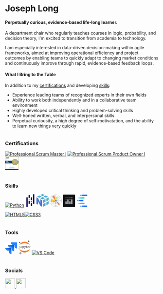 <h1>Joseph Long</h1>
<h4>Perpetually curious, evidence-based life-long learner.</h4>

<p>A department chair who regularly teaches courses in logic, probability, and decision theory, I'm excited to transition from academia to technology.</p>
<p>I am especially interested in data-driven decision-making within agile frameworks, aimed at improving operational efficiency and project outcomes by enabling teams to quickly adapt to changing market conditions and continuously improve through rapid, evidence-based feedback loops.</p>

<h4>What I Bring to the Table</h4>
<p>In addition to my <a href="#certifications">certifications</a> and developing <a href="#skills">skills</a>:
<ul>
  <li>Experience leading teams of recognized experts in their own fields</li>
  <li>Ability to work both independently and in a collaborative team environment</li>
  <li>Highly developed critical thinking and problem-solving skills</li>
  <li>Well-honed written, verbal, and interpersonal skills</li>
  <li>Perpetual curiousity, a high degree of self-motivatation, and the ability to learn new things very quickly</li>
</ul>

</p>

<h1></h1>
<h3 id="#certifications">Certifications</h3>
<p align="left">
<a href="https://github.com/jos-long/certificates_and_badges/blob/main/Certification%2C%20PSM-1.pdf"><img src="https://github.com/jos-long/certificates_and_badges/blob/main/Badge%2C%20PSM-1.png" width="44" alt="Professional Scrum Master I" /></a> <a href="https://github.com/jos-long/certificates_and_badges/blob/main/Certification%2C%20PSPO-1.pdf"><img src="https://github.com/jos-long/certificates_and_badges/blob/main/Badge%2C%20PSPO-1.png" width="44" alt="Professional Scrum Product Owner I" /></a> <a href="https://github.com/jos-long/images/blob/main/ibm-data-analyst-professional-certificate.png"><img src="https://github.com/jos-long/images/blob/main/ibm-data-analyst-professional-certificate.png" width="44" alt="IBM Data Analyst Professional Certificate" /></a></p>

<h1></h1>
<h3 id="#skills">Skills</h3>
<p align="left">
<a href="https://www.python.org/" target="_blank" rel="noreferrer"><img src="https://raw.githubusercontent.com/danielcranney/readme-generator/main/public/icons/skills/python-colored.svg" width="40" alt="Python" /></a><a href="https://pandas.pydata.org/" target="_blank" rel="noreferrer"><img src="https://github.com/jos-long/jos-long/blob/main/pandas_logo_02.png" width="40" alt="Pandas" /></a><a href="https://numpy.org/" target="_blank" rel="noreferrer"><img src="https://github.com/jos-long/jos-long/blob/main/numpy_logo_02.png" width="40" alt="NumPy" /></a> <a href="https://matplotlib.org/" target="_blank" rel="noreferrer"><img src="https://github.com/jos-long/jos-long/blob/main/matplotlib_logo_03.png" width="40" alt="matplotlib"></a> <a href="https://dash.plotly.com/" target="_blank" rel="noreferrer"><img src="https://github.com/jos-long/jos-long/blob/main/plotly_logo.png" width="40" alt="Plotly"></a> <a href="https://www.ibm.com/products/cognos-analytics?utm_content=SRCWW&p1=Search&p4=43700050328202003&p5=e&p9=58700005505951958&gclid=CjwKCAjwnK60BhA9EiwAmpHZwyTaM1SnsBF6b_DQlErrU1n2jkNvOO3UjWQes6CqwUSC4QEhpvTG9hoCNRAQAvD_BwE&gclsrc=aw.ds" rel="noreferrer"><img src="https://github.com/jos-long/images/blob/main/cognos_analytics.png" width="40" alt="Cognos Analytics" /></a> 

<a href="https://developer.mozilla.org/en-US/docs/Glossary/HTML5" target="_blank" rel="noreferrer"><img src="https://raw.githubusercontent.com/danielcranney/readme-generator/main/public/icons/skills/html5-colored.svg" width="40" alt="HTML5" /></a><a href="https://www.w3.org/TR/CSS/#css" target="_blank" rel="noreferrer"><img src="https://raw.githubusercontent.com/danielcranney/readme-generator/main/public/icons/skills/css3-colored.svg" width="40" alt="CSS3" /></a></p>

<h1></h1>
<h3>Tools</h3>
<p align="left">
<a href="https://www.atlassian.com/software/jira" target="_blank" rel="noreferrer"><img src="https://github.com/jos-long/jos-long/blob/main/jira_logo_02.jpg" width="40" alt="Jira" /></a> <a href="https://jupyter.org/" target="_blank" rel="noreferrer"><img src="https://github.com/jos-long/jos-long/blob/main/jupyter_logo.png" width="40" alt="Jupyter" /></a> <a href="https://code.visualstudio.com/" target="_blank" rel="noreferrer"><img src="https://raw.githubusercontent.com/danielcranney/readme-generator/main/public/icons/skills/visualstudiocode.svg" width="40" alt="VS Code" /></a>

<h1></h1>

<!-- 
* 🌍  I'm based in Rochester, NY
* ✉️  You can contact me at [jos.long@hotmail.com](mailto:jos.long@hotmail.com)
-->

<!-- PostgreSQL:
<a href="https://www.postgresql.org/" target="_blank" rel="noreferrer"><img src="https://raw.githubusercontent.com/danielcranney/readme-generator/main/public/icons/skills/postgresql-colored.svg" width="36" height="36" alt="PostgreSQL" /></a>-->

<!-- Flask:
<a href="https://flask.palletsprojects.com/en/2.0.x/" target="_blank" rel="noreferrer"><img src="https://raw.githubusercontent.com/danielcranney/readme-generator/main/public/icons/skills/flask-colored.svg" width="36" height="36" alt="Flask" /></a></p>-->





### Socials

<p align="left"> <a href="https://www.github.com/jos-long" target="_blank" rel="noreferrer"> <picture> <source media="(prefers-color-scheme: dark)" srcset="https://raw.githubusercontent.com/danielcranney/readme-generator/main/public/icons/socials/github-dark.svg" /> <source media="(prefers-color-scheme: light)" srcset="https://raw.githubusercontent.com/danielcranney/readme-generator/main/public/icons/socials/github.svg" /> <img src="https://raw.githubusercontent.com/danielcranney/readme-generator/main/public/icons/socials/github.svg" width="32" height="32" /> </picture> </a> <a href="https://www.linkedin.com/in/joslong" target="_blank" rel="noreferrer"> <picture> <source media="(prefers-color-scheme: dark)" srcset="https://raw.githubusercontent.com/danielcranney/readme-generator/main/public/icons/socials/linkedin-dark.svg" /> <source media="(prefers-color-scheme: light)" srcset="https://raw.githubusercontent.com/danielcranney/readme-generator/main/public/icons/socials/linkedin.svg" /> <img src="https://raw.githubusercontent.com/danielcranney/readme-generator/main/public/icons/socials/linkedin.svg" width="32" height="32" /> </picture> </a></p>
